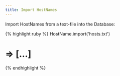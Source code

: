 ```yaml
---
title: Import HostNames
---
```


Import HostNames from a text-file into the Database:

{% highlight ruby %}
HostName.import('hosts.txt')
# => [...]
{% endhighlight %}

